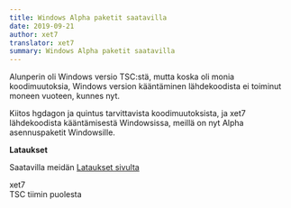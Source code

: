 ```yaml
---
title: Windows Alpha paketit saatavilla
date: 2019-09-21
author: xet7
translator: xet7
summary: Windows Alpha paketit saatavilla
---
```


Alunperin oli Windows versio TSC:stä, mutta koska oli monia koodimuutoksia,
Windows version kääntäminen lähdekoodista ei toiminut moneen vuoteen,
kunnes nyt.

Kiitos hgdagon ja quintus tarvittavista koodimuutoksista, ja xet7 lähdekoodista
kääntämisestä Windowsissa, meillä on nyt Alpha asennuspaketit Windowsille.

**Lataukset**

Saatavilla meidän [Lataukset sivulta][1]

[1]: /fi/download/#development-version

xet7<br />
TSC tiimin puolesta
